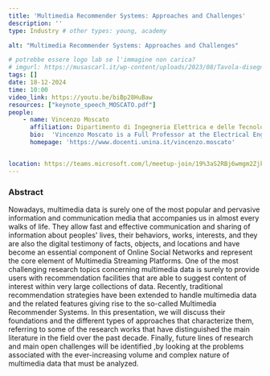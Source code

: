 ```yaml
---
title: 'Multimedia Recommender Systems: Approaches and Challenges'
description: ''
type: Industry # other types: young, academy

alt: "Multimedia Recommender Systems: Approaches and Challenges"

# potrebbe essere logo lab se l'immagine non carica?
# imgurl: https://musascarl.it/wp-content/uploads/2023/08/Tavola-disegno-4.png
tags: []
date: 18-12-2024
time: 10:00
video_link: https://youtu.be/biBp28HuBaw
resources: ["keynote_speech_MOSCATO.pdf"]
people:
    - name: Vincenzo Moscato
      affiliation: Dipartimento di Ingegneria Elettrica e delle Tecnologie dell'Informazione - Università degli Studi di Napoli "Federico II"
      bio:  'Vincenzo Moscato is a Full Professor at the Electrical Engineering and Information Technology Department of University of Naples Federico II, where he is the owner of "Database Systems" and "Big Data Engineering" teachings for the bachelor and master’s degree programs in Computer Engineering, respectively.  Currently, he is the leader of PICUS (Pattern and Intelligence Computation for mUltimedia Systems) departmental research group, and the Scientific Coordinator for the University of Naples unit of the Data Science National Laboratory of CINI (National Research Consortium on Computer Science). In addition, he is also the director of CINI''s national ITEM laboratory. His current research activities lay in the area of Big Data Analytics, Aritificial Intelligence, Multimedia Social Network Analysis and Multimedia Recommender Systems. In addition, he is the Co-founder of the Academic Spin-off Data JAM srl, and won an International Award by Oracle Corporation for the "Knowledge graphs for next-generation health science applications" project. He was in the Program Committee (PC) of a plethora of international and top-ranked conferences, and the PC chair of  a dozen of IEEE/ACM international conferences. He served as reviewer in numerous international journals, including some of the most important journals concerning Multimedia, Knowledge and Data Engineering and Artificial Intelligence topics, and currently he is in the editorial boards of several international journals, including, among others, "Expert System and Applications" , "Intelligent Information Systems" and "IEEE Transaction on Neural Networks and Learning Systems". Finally, he was an author of more than  200 publications in international journals, conference proceedings and book chapters. About 80 of such publications are available on top-ranked journals (Q1 and Q2 from SCIMAGO ranking) or included in Proceedings of top-ranked conferences.'
      homepage: 'https://www.docenti.unina.it/vincenzo.moscato'


location: https://teams.microsoft.com/l/meetup-join/19%3aS2RBj6wmgm2Zjk3jx07ydAsihsKI8KSIkkQRSStaP7E1%40thread.tacv2/1730539294531?context=%7b%22Tid%22%3a%2213b55eef-7018-4674-a3d7-cc0db06d545c%22%2c%22Oid%22%3a%223b92e2cc-3616-4070-82ad-a9f97e1e92ac%22%7d
---
```


### Abstract

Nowadays, multimedia data is surely one of the most popular and pervasive information and communication media that accompanies us in almost every walks of life. They allow fast and effective communication and sharing of information about peoples' lives, their behaviors, works, interests, and they are also the digital testimony of facts, objects, and locations and have become an essential component of Online Social Networks and represent the core element of Multimedia Streaming Platforms. One of the most challenging research topics concerning multimedia data is surely to provide users with recommendation facilities that are able to suggest content of interest within very large collections of data. Recently,  traditional recommendation strategies have been extended to handle multimedia data and the related features giving rise to the so-called Multimedia Recommender Systems. In this presentation, we will discuss their foundations and the different types of approaches that characterize them, referring to some of the research works that have distinguished the main literature in the field over the past decade. Finally, future lines of research and main open challenges will be identified ,by looking at the problems associated with the ever-increasing volume and complex nature of multimedia data that must be analyzed.